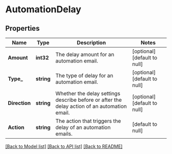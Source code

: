 # AutomationDelay

## Properties
Name | Type | Description | Notes
------------ | ------------- | ------------- | -------------
**Amount** | **int32** | The delay amount for an automation email. | [optional] [default to null]
**Type_** | **string** | The type of delay for an automation email. | [optional] [default to null]
**Direction** | **string** | Whether the delay settings describe before or after the delay action of an automation email. | [optional] [default to null]
**Action** | **string** | The action that triggers the delay of an automation emails. | [default to null]

[[Back to Model list]](../README.md#documentation-for-models) [[Back to API list]](../README.md#documentation-for-api-endpoints) [[Back to README]](../README.md)

